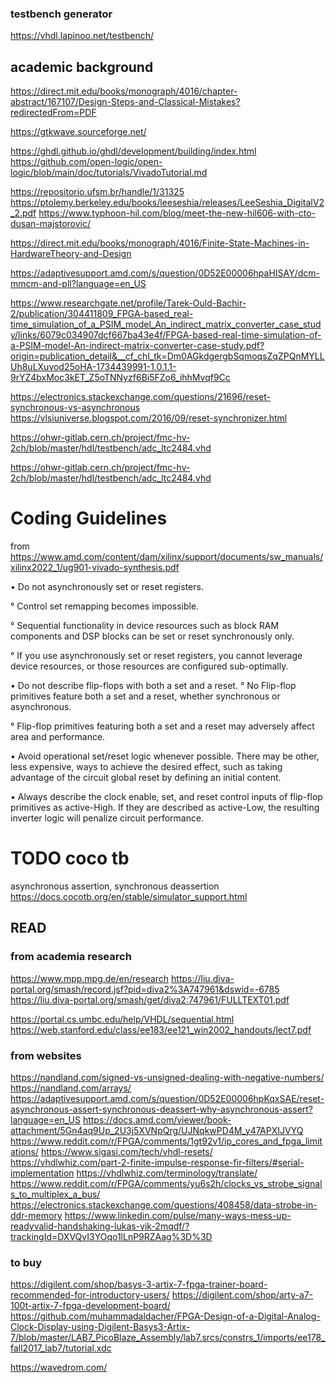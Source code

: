 

### testbench generator

https://vhdl.lapinoo.net/testbench/

## academic background 

https://direct.mit.edu/books/monograph/4016/chapter-abstract/167107/Design-Steps-and-Classical-Mistakes?redirectedFrom=PDF

https://gtkwave.sourceforge.net/

https://ghdl.github.io/ghdl/development/building/index.html
https://github.com/open-logic/open-logic/blob/main/doc/tutorials/VivadoTutorial.md

https://repositorio.ufsm.br/handle/1/31325
https://ptolemy.berkeley.edu/books/leeseshia/releases/LeeSeshia_DigitalV2_2.pdf
https://www.typhoon-hil.com/blog/meet-the-new-hil606-with-cto-dusan-majstorovic/

https://direct.mit.edu/books/monograph/4016/Finite-State-Machines-in-HardwareTheory-and-Design

https://adaptivesupport.amd.com/s/question/0D52E00006hpaHISAY/dcm-mmcm-and-pll?language=en_US

https://www.researchgate.net/profile/Tarek-Ould-Bachir-2/publication/304411809_FPGA-based_real-time_simulation_of_a_PSIM_model_An_indirect_matrix_converter_case_study/links/6079c034907dcf667ba43e4f/FPGA-based-real-time-simulation-of-a-PSIM-model-An-indirect-matrix-converter-case-study.pdf?origin=publication_detail&__cf_chl_tk=Dm0AGkdgergbSqmoqsZqZPQnMYLLUh8uLXuvod25oHA-1734439991-1.0.1.1-9rYZ4bxMoc3kET_Z5oTNNyzf6Bi5FZo6_ihhMvqf9Cc

https://electronics.stackexchange.com/questions/21696/reset-synchronous-vs-asynchronous
https://vlsiuniverse.blogspot.com/2016/09/reset-synchronizer.html

https://ohwr-gitlab.cern.ch/project/fmc-hv-2ch/blob/master/hdl/testbench/adc_ltc2484.vhd

https://ohwr-gitlab.cern.ch/project/fmc-hv-2ch/blob/master/hdl/testbench/adc_ltc2484.vhd

# Coding Guidelines 
from https://www.amd.com/content/dam/xilinx/support/documents/sw_manuals/xilinx2022_1/ug901-vivado-synthesis.pdf

• Do not asynchronously set or reset registers.

° Control set remapping becomes impossible.

° Sequential functionality in device resources such as block RAM components and DSP blocks can be set or reset synchronously only.

° If you use asynchronously set or reset registers, you cannot leverage device resources, or those resources are configured sub-optimally.

• Do not describe flip-flops with both a set and a reset.
°
No Flip-flop primitives feature both a set and a reset, whether synchronous or asynchronous.

° Flip-flop primitives featuring both a set and a reset may adversely affect area and  performance.

• Avoid operational set/reset logic whenever possible. There may be other, less  expensive, ways to achieve the desired effect, such as taking advantage of the circuit  global reset by defining an initial content.

• Always describe the clock enable, set, and reset control inputs of flip-flop primitives as active-High. If they are described as active-Low, the resulting inverter logic will penalize circuit performance.


# TODO coco tb

asynchronous assertion, synchronous deassertion
https://docs.cocotb.org/en/stable/simulator_support.html

## READ

### from academia research
https://www.mpp.mpg.de/en/research
https://liu.diva-portal.org/smash/record.jsf?pid=diva2%3A747961&dswid=-6785 https://liu.diva-portal.org/smash/get/diva2:747961/FULLTEXT01.pdf

https://portal.cs.umbc.edu/help/VHDL/sequential.html
https://web.stanford.edu/class/ee183/ee121_win2002_handouts/lect7.pdf

### from websites 
https://nandland.com/signed-vs-unsigned-dealing-with-negative-numbers/
https://nandland.com/arrays/
https://adaptivesupport.amd.com/s/question/0D52E00006hpKqxSAE/reset-asynchronous-assert-synchronous-deassert-why-asynchronous-assert?language=en_US
https://docs.amd.com/viewer/book-attachment/5Gn4aq9Up_2U3j5XVNpQrg/UJNqkwPD4M_y47APXIJVYQ
https://www.reddit.com/r/FPGA/comments/1gt92v1/ip_cores_and_fpga_limitations/
https://www.sigasi.com/tech/vhdl-resets/
https://vhdlwhiz.com/part-2-finite-impulse-response-fir-filters/#serial-implementation
https://vhdlwhiz.com/terminology/translate/
https://www.reddit.com/r/FPGA/comments/yu6s2h/clocks_vs_strobe_signals_to_multiplex_a_bus/
https://electronics.stackexchange.com/questions/408458/data-strobe-in-ddr-memory
https://www.linkedin.com/pulse/many-ways-mess-up-readyvalid-handshaking-lukas-vik-2mqdf/?trackingId=DXVQvI3YOqo1lLnP9RZAag%3D%3D

### to buy

https://digilent.com/shop/basys-3-artix-7-fpga-trainer-board-recommended-for-introductory-users/
https://digilent.com/shop/arty-a7-100t-artix-7-fpga-development-board/
https://github.com/muhammadaldacher/FPGA-Design-of-a-Digital-Analog-Clock-Display-using-Digilent-Basys3-Artix-7/blob/master/LAB7_PicoBlaze_Assembly/lab7.srcs/constrs_1/imports/ee178_fall2017_lab7/tutorial.xdc


https://wavedrom.com/

